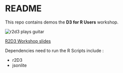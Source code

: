 # README

This repo contains demos the **D3 for R Users** workshop.

![r2d3 plays guitar](https://media.giphy.com/media/XAeiiJifaRpPG/giphy.gif)

[R2D3 Workshop slides](https://docs.google.com/presentation/d/1__UdQtfY5jaMFfxTbmPlh12_GRfK38W9T8n2CVRFLdM/edit?usp=sharing)


Dependencies need to run the R Scripts include :
- r2D3 
- jsonlite 

